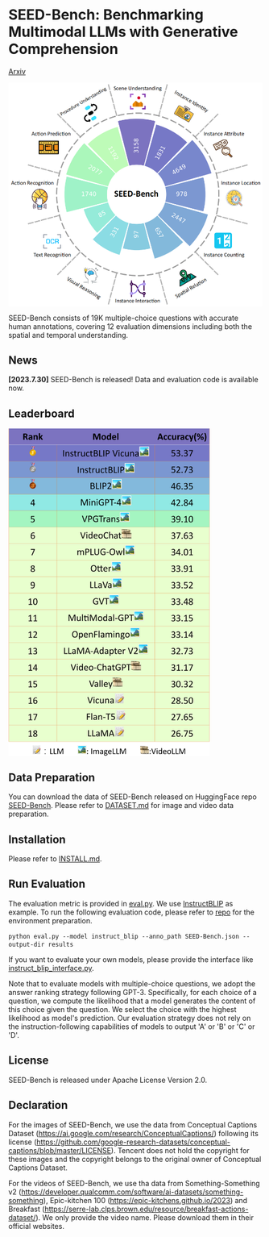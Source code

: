 # SEED-Bench: Benchmarking Multimodal LLMs with Generative Comprehension
[Arxiv](https://arxiv.org/abs/2307.16125)

 <img src="https://github.com/AILab-CVC/SEED-Bench/blob/main/figs/seed-bench.png" width = "600"  alt="图片名称" align=center />
 
 SEED-Bench consists of 19K multiple-choice questions with accurate human annotations, covering 12 evaluation dimensions
including both the spatial and temporal understanding.
## News

**[2023.7.30]** SEED-Bench is released! Data and evaluation code is available now.

## Leaderboard

 <img src="figs/all_leaderboard.png" width = "400"  alt="图片名称" align=center />

## Data Preparation

You can download the data of SEED-Bench released on HuggingFace repo [SEED-Bench](https://huggingface.co/datasets/AILab-CVC/SEED-Bench).
Please refer to [DATASET.md](DATASET.md) for image and video data preparation.

## Installation

Please refer to [INSTALL.md](INSTALL.md).

## Run Evaluation

The evaluation metric is provided in [eval.py](eval.py). We use [InstructBLIP](https://arxiv.org/abs/2305.06500) as example. To run the following evaluation code, please refer to [repo](https://github.com/salesforce/LAVIS) for the environment preparation.

```shell
python eval.py --model instruct_blip --anno_path SEED-Bench.json --output-dir results
```

If you want to evaluate your own models, please provide the interface like [instruct_blip_interface.py](instruct_blip_interface.py).

Note that to evaluate models with multiple-choice questions, we adopt the answer ranking strategy
following GPT-3. Specifically, for each choice of a question, we compute the likelihood 
that a model generates the content of this choice given the question. 
We select the choice with the highest likelihood as model's prediction. 
Our evaluation strategy does not rely on the instruction-following capabilities 
of models to output 'A' or 'B' or 'C' or 'D'.

## License
SEED-Bench is released under Apache License Version 2.0.

## Declaration
For the images of SEED-Bench, we use the data from Conceptual Captions Dataset (https://ai.google.com/research/ConceptualCaptions/)
following its license (https://github.com/google-research-datasets/conceptual-captions/blob/master/LICENSE).
Tencent does not hold the copyright for these images and the copyright belongs to the original owner of Conceptual Captions Dataset. 

For the videos of SEED-Bench, we use tha data from Something-Something v2 (https://developer.qualcomm.com/software/ai-datasets/something-something),
Epic-kitchen 100 (https://epic-kitchens.github.io/2023) and 
Breakfast (https://serre-lab.clps.brown.edu/resource/breakfast-actions-dataset/). We only provide the video name. Please download them in their official websites.
